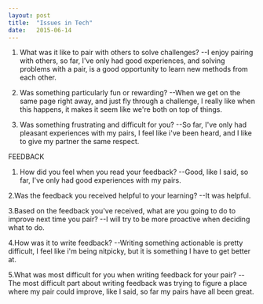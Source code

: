```yaml
---
layout: post
title:  "Issues in Tech"
date:   2015-06-14
---
```


1. What was it like to pair with others to solve challenges? --I enjoy pairing with others, so far, I've only had good experiences, and solving problems with a pair, is a good opportunity to learn new methods from each other.

2. Was something particularly fun or rewarding? --When we get on the same page right away, and just fly through a challenge, I really like when this happens, it makes it seem like we're both on top of things.

3. Was something frustrating and difficult for you? --So far, I've only had pleasant experiences with my pairs, I feel like i've been heard, and I like to give my partner the same respect.

<!-- <p class="intro"><span class="dropcap">Feedback</span></p> -->
FEEDBACK
<br>
1. How did you feel when you read your feedback? --Good, like I said, so far, I've only had good experiences with my pairs.

2.Was the feedback you received helpful to your learning? --It was helpful.

3.Based on the feedback you've received, what are you going to do to improve next time you pair? --I will try to be more proactive when deciding what to do.

4.How was it to write feedback? --Writing something actionable is pretty difficult, I feel like i'm being nitpicky, but it is something I have to get better at.

5.What was most difficult for you when writing feedback for your pair? --The most difficult part about writing feedback was trying to figure a place where my pair could improve, like I said, so far my pairs have all been great.